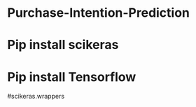 # Purchase-Intention-Prediction
# Pip install scikeras
# Pip install Tensorflow
#scikeras.wrappers 

